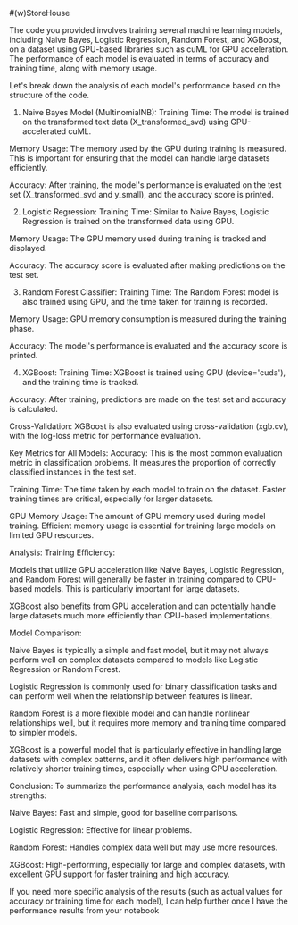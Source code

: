 #(w)StoreHouse


The code you provided involves training several machine learning models, including Naive Bayes, Logistic Regression, Random Forest, and XGBoost, on a dataset using GPU-based libraries such as cuML for GPU acceleration. The performance of each model is evaluated in terms of accuracy and training time, along with memory usage.

Let's break down the analysis of each model's performance based on the structure of the code.

1. Naive Bayes Model (MultinomialNB):
Training Time: The model is trained on the transformed text data (X_transformed_svd) using GPU-accelerated cuML.

Memory Usage: The memory used by the GPU during training is measured. This is important for ensuring that the model can handle large datasets efficiently.

Accuracy: After training, the model's performance is evaluated on the test set (X_transformed_svd and y_small), and the accuracy score is printed.

2. Logistic Regression:
Training Time: Similar to Naive Bayes, Logistic Regression is trained on the transformed data using GPU.

Memory Usage: The GPU memory used during training is tracked and displayed.

Accuracy: The accuracy score is evaluated after making predictions on the test set.

3. Random Forest Classifier:
Training Time: The Random Forest model is also trained using GPU, and the time taken for training is recorded.

Memory Usage: GPU memory consumption is measured during the training phase.

Accuracy: The model's performance is evaluated and the accuracy score is printed.

4. XGBoost:
Training Time: XGBoost is trained using GPU (device='cuda'), and the training time is tracked.

Accuracy: After training, predictions are made on the test set and accuracy is calculated.

Cross-Validation: XGBoost is also evaluated using cross-validation (xgb.cv), with the log-loss metric for performance evaluation.

Key Metrics for All Models:
Accuracy: This is the most common evaluation metric in classification problems. It measures the proportion of correctly classified instances in the test set.

Training Time: The time taken by each model to train on the dataset. Faster training times are critical, especially for larger datasets.

GPU Memory Usage: The amount of GPU memory used during model training. Efficient memory usage is essential for training large models on limited GPU resources.

Analysis:
Training Efficiency:

Models that utilize GPU acceleration like Naive Bayes, Logistic Regression, and Random Forest will generally be faster in training compared to CPU-based models. This is particularly important for large datasets.

XGBoost also benefits from GPU acceleration and can potentially handle large datasets much more efficiently than CPU-based implementations.

Model Comparison:

Naive Bayes is typically a simple and fast model, but it may not always perform well on complex datasets compared to models like Logistic Regression or Random Forest.

Logistic Regression is commonly used for binary classification tasks and can perform well when the relationship between features is linear.

Random Forest is a more flexible model and can handle nonlinear relationships well, but it requires more memory and training time compared to simpler models.

XGBoost is a powerful model that is particularly effective in handling large datasets with complex patterns, and it often delivers high performance with relatively shorter training times, especially when using GPU acceleration.

Conclusion:
To summarize the performance analysis, each model has its strengths:

Naive Bayes: Fast and simple, good for baseline comparisons.

Logistic Regression: Effective for linear problems.

Random Forest: Handles complex data well but may use more resources.

XGBoost: High-performing, especially for large and complex datasets, with excellent GPU support for faster training and high accuracy.

If you need more specific analysis of the results (such as actual values for accuracy or training time for each model), I can help further once I have the performance results from your notebook
